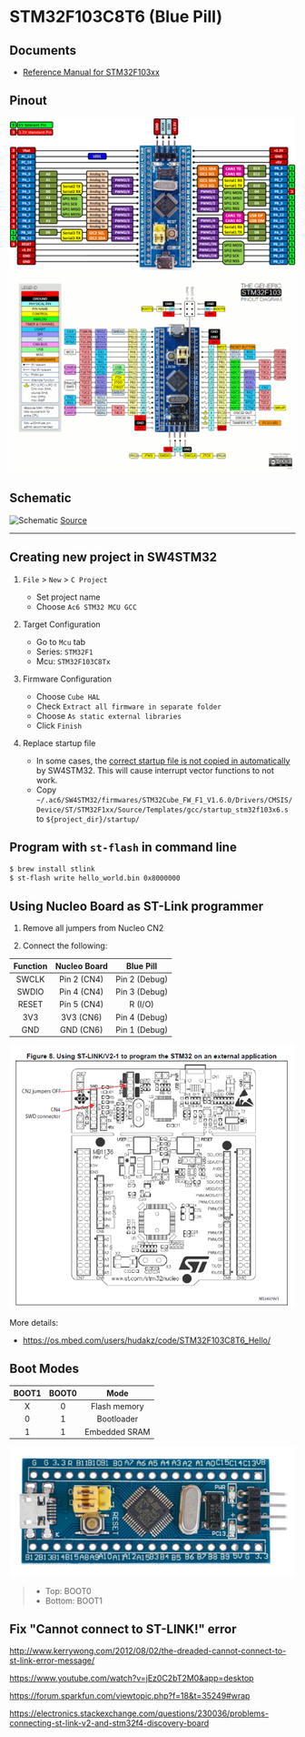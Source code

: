 # STM32F103C8T6 (Blue Pill)

## Documents
- [Reference Manual for STM32F103xx](http://www.st.com/content/ccc/resource/technical/document/reference_manual/59/b9/ba/7f/11/af/43/d5/CD00171190.pdf/files/CD00171190.pdf/jcr:content/translations/en.CD00171190.pdf)

## Pinout
![Pinout](bluepill_pinout.png)
![Pinout](bluepill_pinout2.gif)

## Schematic
![Schematic](https://os.mbed.com/media/uploads/hudakz/stm32f103c8t6_schematic.png)
[Source](https://os.mbed.com/users/hudakz/code/STM32F103C8T6_Hello/)

---

## Creating new project in SW4STM32

1. `File` > `New` > `C Project`
	- Set project name
	- Choose `Ac6 STM32 MCU GCC`

2. Target Configuration 
	- Go to `Mcu` tab
	- Series: `STM32F1`
	- Mcu: `STM32F103C8Tx`

3. Firmware Configuration 
	- Choose `Cube HAL`
	- Check `Extract all firmware in separate folder`
	- Choose `As static external libraries`
	- Click `Finish`

4. Replace startup file
	- In some cases, the [correct startup file is not copied in automatically](https://community.st.com/thread/39138-where-are-irqhandler-functions-defined) by SW4STM32. This will cause interrupt vector functions to not work.
	- Copy `~/.ac6/SW4STM32/firmwares/STM32Cube_FW_F1_V1.6.0/Drivers/CMSIS/Device/ST/STM32F1xx/Source/Templates/gcc/startup_stm32f103x6.s` to `${project_dir}/startup/`

## Program with `st-flash` in command line 

	$ brew install stlink
	$ st-flash write hello_world.bin 0x8000000

## Using Nucleo Board as ST-Link programmer

1. Remove all jumpers from Nucleo CN2

2. Connect the following:

Function | Nucleo Board | Blue Pill
:---:  | :---: | :---:
SWCLK | Pin 2 (CN4) | Pin 2 (Debug)
SWDIO | Pin 4 (CN4) | Pin 3 (Debug)
RESET | Pin 5 (CN4) | R (I/O)
3V3 | 3V3 (CN6) | Pin 4 (Debug)
GND | GND (CN6) | Pin 1 (Debug)

![ ](nucleo_prog.png)

More details:
- https://os.mbed.com/users/hudakz/code/STM32F103C8T6_Hello/

## Boot Modes

BOOT1 | BOOT0 | Mode
:---: | :---: | :---:
X | 0 | Flash memory
0 | 1 | Bootloader
1 | 1 | Embedded SRAM

![ ](STM32_Blue_Pill_top.jpg)

> - Top: BOOT0
> - Bottom: BOOT1 



## Fix "Cannot connect to ST-LINK!" error

http://www.kerrywong.com/2012/08/02/the-dreaded-cannot-connect-to-st-link-error-message/

https://www.youtube.com/watch?v=jEz0C2bT2M0&app=desktop

https://forum.sparkfun.com/viewtopic.php?f=18&t=35249#wrap

https://electronics.stackexchange.com/questions/230036/problems-connecting-st-link-v2-and-stm32f4-discovery-board

